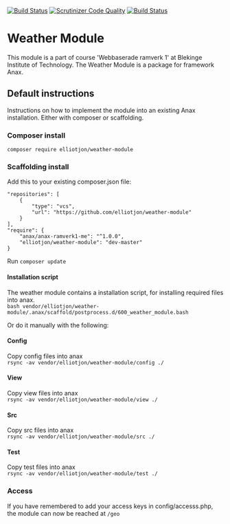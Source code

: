[![Build Status](https://travis-ci.org/elliotjon/weather-module.svg?branch=master)](https://travis-ci.org/elliotjon/weather-module)
[![Scrutinizer Code Quality](https://scrutinizer-ci.com/g/elliotjon/weather-module/badges/quality-score.png?b=master)](https://scrutinizer-ci.com/g/elliotjon/weather-module/?branch=master)
[![Build Status](https://scrutinizer-ci.com/g/elliotjon/weather-module/badges/build.png?b=master)](https://scrutinizer-ci.com/g/elliotjon/weather-module/build-status/master)

# Weather Module
This module is a part of course 'Webbaserade ramverk 1' at Blekinge Institute of Technology. The Weather Module  is a package for framework Anax.

## Default instructions
Instructions on how to implement the module into an existing Anax installation. Either with composer or scaffolding.

### Composer install
`composer require elliotjon/weather-module`

### Scaffolding install
Add this to your existing composer.json file:  
```
"repositories": [
    {
        "type": "vcs",
        "url": "https://github.com/elliotjon/weather-module"
    }
],
"require": {
    "anax/anax-ramverk1-me": "^1.0.0",
    "elliotjon/weather-module": "dev-master"
}
```

Run `composer update`

#### Installation script
The weather module contains a installation script, for installing required files into anax.  
`bash vendor/elliotjon/weather-module/.anax/scaffold/postprocess.d/600_weather_module.bash`

Or do it manually with the following:  

#### Config
Copy config files into anax  
`rsync -av vendor/elliotjon/weather-module/config ./`

#### View
Copy view files into anax  
`rsync -av vendor/elliotjon/weather-module/view ./`

#### Src
Copy src files into anax  
`rsync -av vendor/elliotjon/weather-module/src ./`

#### Test
Copy test files into anax  
`rsync -av vendor/elliotjon/weather-module/test ./`


### Access
If you have remembered to add your access keys in config/accesss.php,  
the module can now be reached at `/geo`
